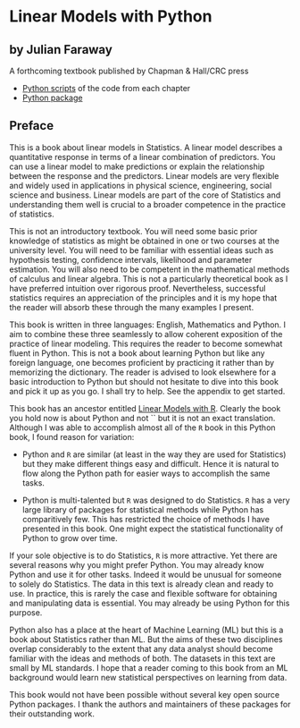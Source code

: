 # Linear Models with Python

## by Julian Faraway

A forthcoming textbook published by Chapman & Hall/CRC press

- [Python scripts](pyscripts/) of the code from each chapter
- [Python package](https://test.pypi.org/project/faraway/)

## Preface

This is a book about linear models in Statistics. A linear model describes a quantitative
response in terms of a linear combination of predictors. You can use a linear model
to make predictions or explain the relationship between the response and the predictors.
Linear models are very flexible and widely used in applications in physical
science, engineering, social science and business. Linear models are part of the core
of Statistics and understanding them well is crucial to a broader competence in the
practice of statistics.

This is not an introductory textbook. You will need some basic prior knowledge of
statistics as might be obtained in one or two courses at the university level. You
will need to be familiar with essential ideas such as hypothesis testing, confidence
intervals, likelihood and parameter estimation. You will also need to be competent in
the mathematical methods of calculus and linear algebra. This is not a particularly
theoretical book as I have preferred intuition over rigorous proof. Nevertheless,
successful statistics requires an appreciation of the principles and it is my hope
that the reader will absorb these through the many examples I present.

This book is written in three languages: English, Mathematics and
Python. I aim to combine these three seamlessly to allow coherent
exposition of the practice of linear modeling. This requires the
reader to become somewhat fluent in Python. This is not a book about
learning Python but like any foreign language, one becomes proficient
by practicing it rather than by memorizing the dictionary. The reader
is advised to look elsewhere for a basic introduction to Python but
should not hesitate to dive into this book and pick it up as you go. I
shall try to help. See the appendix to get started.

This book has an ancestor entitled [Linear Models with R](https://people.bath.ac.uk/jjf23/LMR/index.html). Clearly
the book you hold now is about Python and not `` but it is not an exact translation. Although
I was able to accomplish almost all of the `R` book in this Python book, I found reason for
variation:

- Python and `R` are similar (at least in the way they are used for Statistics) but they
  make different things easy and difficult. Hence it is natural to flow along the Python path
  for easier ways to accomplish the same tasks.

- Python is multi-talented but `R` was designed to do Statistics. `R` has a very large library
  of packages for statistical methods while Python has comparitively few. This has restricted
  the choice of methods I have presented in this book. One might expect the statistical functionality
  of Python to grow over time.

If your sole objective is to do Statistics, `R` is more attractive. Yet there are several reasons
why you might prefer Python. You may already know Python and use it for other tasks. Indeed it would
be unusual for someone to solely do Statistics. The data in this text is already clean and ready to use.
In practice, this is rarely the case and flexible software for obtaining and manipulating data is essential.
You may already be using Python for this purpose.

Python also has a place at the heart of Machine Learning (ML) but this is a
book about Statistics rather than ML. But the aims of these two
disciplines overlap considerably to the extent that any data analyst
should become familiar with the ideas and methods of both. The
datasets in this text are small by ML standards. I hope that a reader
coming to this book from an ML background would learn new statistical
perspectives on learning from data.

This book would not have been possible without several key open source
Python packages.  I thank the authors and maintainers of these
packages for their outstanding work.
